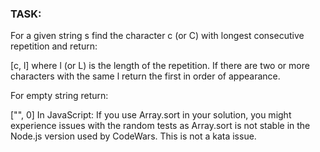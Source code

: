 ### TASK:

For a given string s find the character c (or C) with longest consecutive repetition and return:

[c, l]
where l (or L) is the length of the repetition. If there are two or more characters with the same l return the first in order of appearance.

For empty string return:

["", 0]
In JavaScript: If you use Array.sort in your solution, you might experience issues with the random tests as Array.sort is not stable in the Node.js version used by CodeWars. This is not a kata issue.
